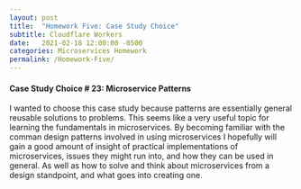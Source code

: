 ```yaml
---
layout: post
title:  "Homework Five: Case Study Choice"
subtitle: Cloudflare Workers
date:   2021-02-18 12:00:00 -0500
categories: Microservices Homework
permalink: /Homework-Five/
---
```


#### Case Study Choice # 23: Microservice Patterns
I wanted to choose this case study because patterns are essentially general reusable solutions to problems. This seems like a very useful
topic for learning the fundamentals in microservices. By becoming familiar with the comman design patterns involved in using microservices I hopefully will gain a good amount of insight of practical implementations of microservices, issues they might run into, and how they can be used in general. As well as how to solve and think about microservices from a design standpoint, and what goes into creating one. 








